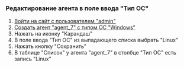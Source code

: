 ### Редактирование агента в поле ввода "Тип ОС"

1. [Войти на сайт с пользователем "admin"](../../../../0.%20Шаги/1.%20Войти%20на%20сайт%20с%20пользователем%20username.md)
1. [Создать агент "agent_7" с типом ОС "Windows"](../../../../0.%20Шаги/3.%20Создать%20агент%20agent%20с%20типом%20ОС%20os_type.md)
1. Нажать на иконку "Карандаш"
1. В поле ввода "Тип ОС" из выпадающего списка выбрать "Linux"
1. Нажать кнопку "Сохранить"
1. В таблице "Список" у агента "agent_7" в столбце "Тип ОС" есть запись "Linux"